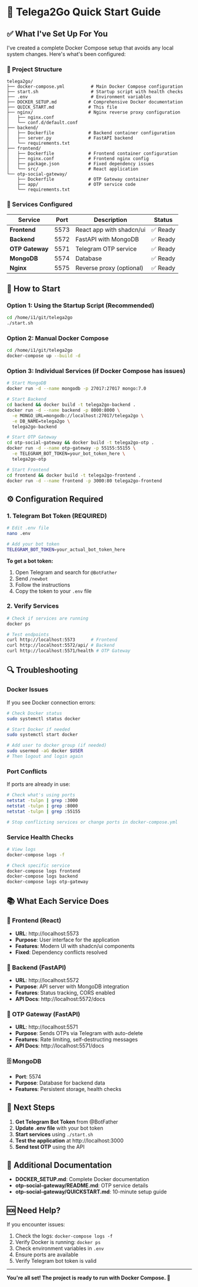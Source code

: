 # 🚀 Telega2Go Quick Start Guide

## ✅ What I've Set Up For You

I've created a complete Docker Compose setup that avoids any local system changes. Here's what's been configured:

### 📁 Project Structure
```
telega2go/
├── docker-compose.yml          # Main Docker Compose configuration
├── start.sh                    # Startup script with health checks
├── .env                        # Environment variables
├── DOCKER_SETUP.md            # Comprehensive Docker documentation
├── QUICK_START.md             # This file
├── nginx/                     # Nginx reverse proxy configuration
│   ├── nginx.conf
│   └── conf.d/default.conf
├── backend/
│   ├── Dockerfile             # Backend container configuration
│   ├── server.py              # FastAPI backend
│   └── requirements.txt
├── frontend/
│   ├── Dockerfile             # Frontend container configuration
│   ├── nginx.conf             # Frontend nginx config
│   ├── package.json           # Fixed dependency issues
│   └── src/                   # React application
└── otp-social-gateway/
    ├── Dockerfile             # OTP Gateway container
    ├── app/                   # OTP service code
    └── requirements.txt
```

### 🔧 Services Configured

| Service | Port | Description | Status |
|---------|------|-------------|--------|
| **Frontend** | 5573 | React app with shadcn/ui | ✅ Ready |
| **Backend** | 5572 | FastAPI with MongoDB | ✅ Ready |
| **OTP Gateway** | 5571 | Telegram OTP service | ✅ Ready |
| **MongoDB** | 5574 | Database | ✅ Ready |
| **Nginx** | 5575 | Reverse proxy (optional) | ✅ Ready |

## 🚀 How to Start

### Option 1: Using the Startup Script (Recommended)
```bash
cd /home/i1/git/telega2go
./start.sh
```

### Option 2: Manual Docker Compose
```bash
cd /home/i1/git/telega2go
docker-compose up --build -d
```

### Option 3: Individual Services (if Docker Compose has issues)
```bash
# Start MongoDB
docker run -d --name mongodb -p 27017:27017 mongo:7.0

# Start Backend
cd backend && docker build -t telega2go-backend .
docker run -d --name backend -p 8000:8000 \
  -e MONGO_URL=mongodb://localhost:27017/telega2go \
  -e DB_NAME=telega2go \
  telega2go-backend

# Start OTP Gateway
cd otp-social-gateway && docker build -t telega2go-otp .
docker run -d --name otp-gateway -p 55155:55155 \
  -e TELEGRAM_BOT_TOKEN=your_bot_token_here \
  telega2go-otp

# Start Frontend
cd frontend && docker build -t telega2go-frontend .
docker run -d --name frontend -p 3000:80 telega2go-frontend
```

## ⚙️ Configuration Required

### 1. Telegram Bot Token (REQUIRED)
```bash
# Edit .env file
nano .env

# Add your bot token
TELEGRAM_BOT_TOKEN=your_actual_bot_token_here
```

**To get a bot token:**
1. Open Telegram and search for `@BotFather`
2. Send `/newbot`
3. Follow the instructions
4. Copy the token to your `.env` file

### 2. Verify Services
```bash
# Check if services are running
docker ps

# Test endpoints
curl http://localhost:5573      # Frontend
curl http://localhost:5572/api/ # Backend
curl http://localhost:5571/health # OTP Gateway
```

## 🔍 Troubleshooting

### Docker Issues
If you see Docker connection errors:
```bash
# Check Docker status
sudo systemctl status docker

# Start Docker if needed
sudo systemctl start docker

# Add user to docker group (if needed)
sudo usermod -aG docker $USER
# Then logout and login again
```

### Port Conflicts
If ports are already in use:
```bash
# Check what's using ports
netstat -tulpn | grep :3000
netstat -tulpn | grep :8000
netstat -tulpn | grep :55155

# Stop conflicting services or change ports in docker-compose.yml
```

### Service Health Checks
```bash
# View logs
docker-compose logs -f

# Check specific service
docker-compose logs frontend
docker-compose logs backend
docker-compose logs otp-gateway
```

## 📚 What Each Service Does

### 🎨 Frontend (React)
- **URL**: http://localhost:5573
- **Purpose**: User interface for the application
- **Features**: Modern UI with shadcn/ui components
- **Fixed**: Dependency conflicts resolved

### 🔧 Backend (FastAPI)
- **URL**: http://localhost:5572
- **Purpose**: API server with MongoDB integration
- **Features**: Status tracking, CORS enabled
- **API Docs**: http://localhost:5572/docs

### 📱 OTP Gateway (FastAPI)
- **URL**: http://localhost:5571
- **Purpose**: Sends OTPs via Telegram with auto-delete
- **Features**: Rate limiting, self-destructing messages
- **API Docs**: http://localhost:5571/docs

### 🗄️ MongoDB
- **Port**: 5574
- **Purpose**: Database for backend data
- **Features**: Persistent storage, health checks

## 🎯 Next Steps

1. **Get Telegram Bot Token** from @BotFather
2. **Update .env file** with your bot token
3. **Start services** using `./start.sh`
4. **Test the application** at http://localhost:3000
5. **Send test OTP** using the API

## 📖 Additional Documentation

- **DOCKER_SETUP.md**: Complete Docker documentation
- **otp-social-gateway/README.md**: OTP service details
- **otp-social-gateway/QUICKSTART.md**: 10-minute setup guide

## 🆘 Need Help?

If you encounter issues:
1. Check the logs: `docker-compose logs -f`
2. Verify Docker is running: `docker ps`
3. Check environment variables in `.env`
4. Ensure ports are available
5. Verify Telegram bot token is valid

---

**You're all set! The project is ready to run with Docker Compose. 🚀**
